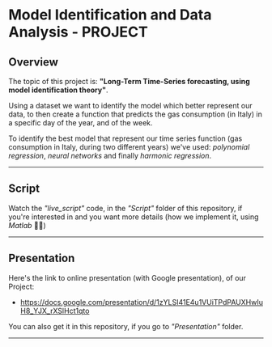 # Model Identification and Data Analysis - PROJECT

## Overview
The topic of this project is: **"Long-Term Time-Series forecasting, using model identification theory"**. 

Using a dataset we want to identify the model which better represent our data, to then create a function that predicts the gas consumption (in Italy) in a specific day of the year, and of the week. 

To identify the best model that represent our time series function (gas consumption in Italy, during two different years) we've used: *polynomial regression*, *neural networks* and finally *harmonic regression*.

***

## Script
Watch the *"live_script"* code, in the *"Script"* folder of this repository, if you're interested in and you want more details (how we implement it, using *Matlab* 🧐🥶)

*** 

## Presentation
Here's the link to online presentation (with Google presentation), of our Project:
- https://docs.google.com/presentation/d/1zYLSI41E4u1VUiTPdPAUXHwIuH8_YJX_rXSlHct1qto

You can also get it in this repository, if you go to *"Presentation"* folder.

***
